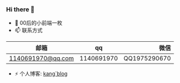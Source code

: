 ### Hi there 👋

- 🔭 00后的小前端一枚
- 📫 联系方式

| 邮箱      | qq| 微信|
| --------- | -----| -----:|
| 1140691970@qq.com  | 1140691970 | QQ1975290670 |

- ⚡ 个人博客: [kang`blog](https://1140691970.github.io/)

<!--
**1140691970/1140691970** is a ✨ _special_ ✨ repository because its `README.md` (this file) appears on your GitHub profile.

Here are some ideas to get you started:

- 🔭 I’m currently working on ...
- 🌱 I’m currently learning ...
- 👯 I’m looking to collaborate on ...
- 🤔 I’m looking for help with ...
- 💬 Ask me about ...
- 📫 How to reach me: ...
- 😄 Pronouns: ...
- ⚡ Fun fact: ...
-->
